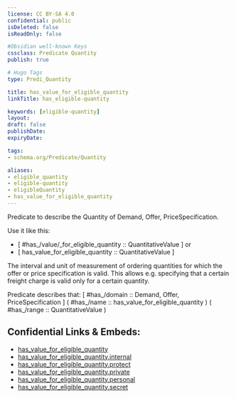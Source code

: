 ```yaml
---
license: CC BY-SA 4.0
confidential: public
isDeleted: false
isReadOnly: false

#Obsidian well-known Keys
cssclass: Predicate Quantity
publish: true

# Hugo Tags
type: Predi_Quantity

title: has_value_for_eligible_quantity
linkTitle: has_eligible-quantity

keywords: [eligible-quantity]
layout: 
draft: false
publishDate:
expiryDate: 

tags:
- schema.org/Predicate/Quantity

aliases:
- eligible_quantity
- eligible-quantity
- eligibleQuantity
- has_value_for_eligible_quantity
---
```


Predicate to describe the Quantity of Demand, Offer, PriceSpecification.

Use it like this: 
- [ #has_/value/_for_eligible_quantity :: QuantitativeValue ] or 
- [ has_value_for_eligible_quantity :: QuantitativeValue ] 

The interval and unit of measurement of ordering quantities for which the offer or price specification is valid. This allows e.g. specifying that a certain freight charge is valid only for a certain quantity.

Predicate describes that: 
[ #has_/domain  :: Demand, Offer, PriceSpecification ]
( #has_/name :: has_value_for_eligible_quantity )
( #has_/range :: QuantitativeValue )



## Confidential Links & Embeds: 
- [has_value_for_eligible_quantity](../../../../_public/schema.org/Predicate/Quantities/has_value_for_eligible_quantity.md) 
- [has_value_for_eligible_quantity.internal](../../../../_internal/schema.org/Predicate/Quantities/has_value_for_eligible_quantity.internal.md) 
- [has_value_for_eligible_quantity.protect](../../../../_protect/schema.org/Predicate/Quantities/has_value_for_eligible_quantity.protect.md) 
- [has_value_for_eligible_quantity.private](../../../../_private/schema.org/Predicate/Quantities/has_value_for_eligible_quantity.private.md) 
- [has_value_for_eligible_quantity.personal](../../../../_personal/schema.org/Predicate/Quantities/has_value_for_eligible_quantity.personal.md) 
- [has_value_for_eligible_quantity.secret](../../../../_secret/schema.org/Predicate/Quantities/has_value_for_eligible_quantity.secret.md) 
